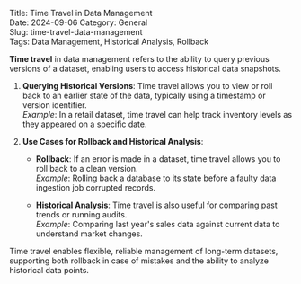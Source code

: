 Title: Time Travel in Data Management  
Date: 2024-09-06
Category: General  
Slug: time-travel-data-management  
Tags: Data Management, Historical Analysis, Rollback  

**Time travel** in data management refers to the ability to query previous versions of a dataset, enabling users to access historical data snapshots.

1. **Querying Historical Versions**: Time travel allows you to view or roll back to an earlier state of the data, typically using a timestamp or version identifier.  
    *Example*: In a retail dataset, time travel can help track inventory levels as they appeared on a specific date.

2. **Use Cases for Rollback and Historical Analysis**:  
    - **Rollback**: If an error is made in a dataset, time travel allows you to roll back to a clean version.  
    *Example*: Rolling back a database to its state before a faulty data ingestion job corrupted records.
    
    - **Historical Analysis**: Time travel is also useful for comparing past trends or running audits.  
    *Example*: Comparing last year's sales data against current data to understand market changes.

Time travel enables flexible, reliable management of long-term datasets, supporting both rollback in case of mistakes and the ability to analyze historical data points.
